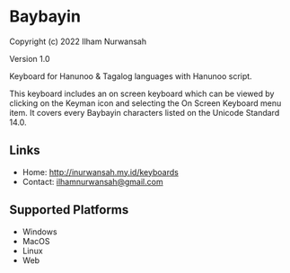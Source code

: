 Baybayin
=====================
Copyright (c) 2022 Ilham Nurwansah

Version 1.0


Keyboard for Hanunoo & Tagalog languages with Hanunoo script.

This keyboard includes an on screen keyboard which can be viewed by clicking on the Keyman icon and selecting the On Screen Keyboard menu item. It covers every Baybayin characters listed on the Unicode Standard 14.0.


Links
-----
* Home: http://inurwansah.my.id/keyboards
* Contact: ilhamnurwansah@gmail.com

Supported Platforms
-------------------
 * Windows
 * MacOS
 * Linux
 * Web
